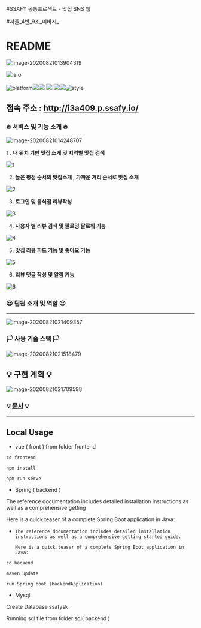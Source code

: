  #SSAFY 공통프로젝트 -  맛집 SNS 웹 

#서울_4반_9조_미바시_

#  README

![image-20200821013904319](/uploads/20b921a5b788d8716fe584bcbe1ee5fd/image-20200821013904319.png)

![ㅎㅇ](https://img.shields.io/badge/SSAFY-My--Food--Map-red)

![platform](https://img.shields.io/badge/platform-web-green?style=plastic)![](https://img.shields.io/badge/Server-AWS-yellow?style=plastic)![](https://img.shields.io/badge/version-1.0.0-green?style=plastic) ![](https://img.shields.io/badge/Language-Java,JavaScrpict,Html,css-critical?style=plastic) ![](https://img.shields.io/badge/database-Mysql-green?style=plastic)![](https://img.shields.io/badge/Framework-Springboot-brightgreen?style=plastic)![style](https://img.shields.io/badge/library-Vue--Vuetify-blue?style=plastic)

##               

## 				접속 주소 : http://i3a409.p.ssafy.io/

 

###  🔥 서비스 및 기능 소개 🔥

![image-20200821014248707](/uploads/74e9e71292ba9df784246bea20874d2c/image-20200821014248707.png)



 1 .  **내 위치 기반 맛집 소개 및 지역별 맛집 검색**

   ![1](/uploads/3baf7823e34ee2f3e0ced40b0ee433bf/1.PNG)



2. **높은 평점 순서의 맛집소개 , 가까운 거리 순서로 맛집 소개**

![2](/uploads/184a332b7a641dcc668542d8f528e1f0/2.PNG)                                         



3. **로그인 및 음식점 리뷰작성**

![3](/uploads/b69a1fe8031f32e6882dac27dc99231f/3.PNG)                         



4.  **사용자 별 리뷰 검색 및 팔로잉 팔로워 기능**

![4](/uploads/0ee09c6446f3a393de7c4719649d18f3/4.PNG)                      



5.  **맛집 리뷰 피드 기능 및 좋아요 기능**

![5](/uploads/b944825b70c1fbe18120e0c16ef65919/5.PNG)                     



6.  **리뷰 댓글 작성 및 알림 기능**

![6](/uploads/f7ec48bb8a42eb1455dcbfff397aca12/6.PNG)                           



### 😍 팀원 소개 및 역할 😍

------



![image-20200821021409357](/uploads/72984182ebe22931e2a6017c33a1714a/image-20200821021409357.png)





### 🏳️ 사용 기술 스택 🏳️

![image-20200821021518479](/uploads/b56476344f0ad28533a5ac4696874872/image-20200821021518479.png)





## **💡**  구현 계획  **💡** 

![image-20200821021709598](/uploads/6559ea45e25ea06739c681133cedea11/image-20200821021709598.png)





### **💡**  [문서](https://lab.ssafy.com/s03-webmobile2-sub3/s03p13a409/tree/master/%EB%AC%B8%EC%84%9C )  **💡**

------





## Local Usage

- vue ( front ) from folder frontend

```
cd frontend

npm install

npm run serve
```



-  Spring ( backend )

  The reference documentation includes detailed installation instructions as well as a comprehensive getting

  [started guide.]: https://docs.spring.io/spring-boot/docs/current-SNAPSHOT/reference/html/getting-started.html#getting-started-first-application	"guide"

  Here is a quick teaser of a complete Spring Boot application in Java:

  

- ```
  The reference documentation includes detailed installation instructions as well as a comprehensive getting started guide.
  
  Here is a quick teaser of a complete Spring Boot application in Java:
  ```

  

```
cd backend 

maven update

run Spring boot (backendApplication)
```



-  Mysql 

  Create Database ssafysk

   Running sql file from folder sql( backend )